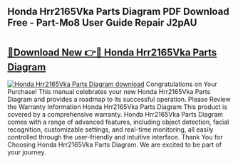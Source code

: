 ## Honda Hrr2165Vka Parts Diagram PDF Download Free - Part-Mo8 User Guide Repair J2pAU

# <h2><a href="http://dfiwjw9.blite.top/?on=Honda+Hrr2165Vka+Parts+Diagram">🔗Download New 👉🔴 Honda Hrr2165Vka Parts Diagram</a></h2>

[![Honda Hrr2165Vka Parts Diagram download](https://i.imgur.com/lujVjoI.png)](http://dfiwjw9.blite.top/?on=Honda+Hrr2165Vka+Parts+Diagram)
Congratulations on Your Purchase! This manual celebrates your new Honda Hrr2165Vka Parts Diagram and provides a roadmap to its successful operation. Please Review the Warranty Information Honda Hrr2165Vka Parts Diagram This product is covered by a comprehensive warranty. Honda Hrr2165Vka Parts Diagram comes with a range of advanced features, including object detection, facial recognition, customizable settings, and real-time monitoring, all easily controlled through the user-friendly and intuitive interface. Thank You for Choosing Honda Hrr2165Vka Parts Diagram. We are excited to be part of your journey.
